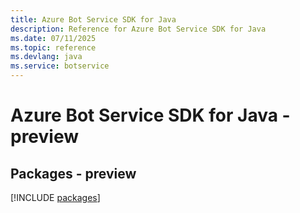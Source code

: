 ```yaml
---
title: Azure Bot Service SDK for Java
description: Reference for Azure Bot Service SDK for Java
ms.date: 07/11/2025
ms.topic: reference
ms.devlang: java
ms.service: botservice
---
```

# Azure Bot Service SDK for Java - preview
## Packages - preview
[!INCLUDE [packages](bot-service-index.md)]